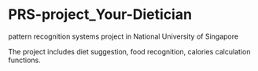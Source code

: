 # PRS-project_Your-Dietician
pattern recognition systems project in National University of Singapore


The project includes diet suggestion, food recognition, calories calculation functions. 
